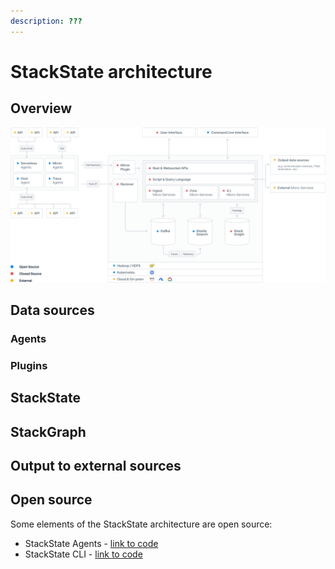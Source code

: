 ```yaml
---
description: ???
---
```


# StackState architecture

## Overview



![StackState architecture overview](/.gitbook/assets/sts-architecture-old.svg)

## Data sources


### Agents


### Plugins


## StackState


## StackGraph


## Output to external sources



## Open source

Some elements of the StackState architecture are open source:

- StackState Agents - [link to code](http://not.here)
- StackState CLI - [link to code](http://not.here)
